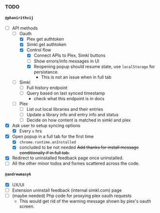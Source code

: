 ### TODO

#### `@phanirithvij`

- [ ] API methods
  - [ ] Oauth
    - [x] Plex get authtoken
    - [x] Simkl get authtoken
    - [x] Control flow
      - [x] Connect APIs to Plex, Simkl buttons
      - [ ] Show errors/info messages in UI
      - [x] Reopening popup should resume state, use `localStorage` for persistance.
        - This is not an issue when in full tab
  - [ ] Simkl
    - [ ] Full history endpoint
    - [ ] Query based on last synced timestamp
      - check what this endpoint is in docs
  - [ ] Plex
    - [ ] List out local libraries and their entries
    - [ ] Update a library info and entry info and status
    - [ ] Decide on how content is matched in simkl and plex
- [x] Ask user to setup syncing options
  - [x] Every `x` hrs
- [x] Open popup in a full tab for the first time
  - [x] `chrome.runtime.onInstalled`
  - [x] concluded to be not needed ~~Add thanks for install message conditionally if in full tab.~~
- [x] Redirect to uninstalled feedback page once uninstalled.
- [ ] All the other minor todos and fixmes scattered across the code.

#### `@andrewmasyk`

- [x] UX/UI
- [ ] Extension uninstall feedback (internal simkl.com) page
- [ ] (maybe needed) Php code for proxying plex oauth requests
  - This would get rid of the warning message shown by plex's oauth screen.
